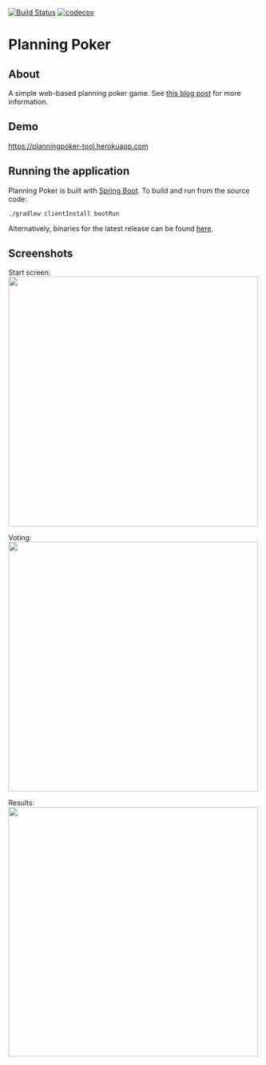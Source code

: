[![Build Status](https://travis-ci.org/richashworth/planningpoker.svg?branch=master)](https://travis-ci.org/richashworth/planningpoker)
[![codecov](https://codecov.io/gh/richashworth/planningpoker/branch/master/graph/badge.svg)](https://codecov.io/gh/richashworth/planningpoker)
# Planning Poker

## About 
A simple web-based planning poker game. See [this blog post](http://richashworth.com/2016/08/agile-estimation-for-distributed-teams/) for more information.

## Demo
https://planningpoker-tool.herokuapp.com

## Running the application
Planning Poker is built with [Spring Boot](http://projects.spring.io/spring-boot). 
To build and run from the source code:

`./gradlew clientInstall bootRun`

Alternatively, binaries for the latest release can be found 
[here](https://github.com/richashworth/planningpoker/releases/latest).

## Screenshots
Start screen:
<img src="https://i0.wp.com/richashworth.com/wp-content/uploads/2016/08/Screen-Shot-2016-08-15-at-18.29.46.png?w=1228&ssl=1" width="500">

Voting:
<img src="https://i2.wp.com/richashworth.com/wp-content/uploads/2016/08/Screen-Shot-2016-08-15-at-18.55.49.png?w=1228&ssl=1 " width="500">

Results:
<img src="https://i2.wp.com/richashworth.com/wp-content/uploads/2016/08/Screen-Shot-2016-08-15-at-18.55.49.png?w=1228&ssl=1" width="500">

